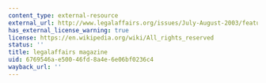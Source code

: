 ```yaml
---
content_type: external-resource
external_url: http://www.legalaffairs.org/issues/July-August-2003/feature_zittrain_julaug03.msp
has_external_license_warning: true
license: https://en.wikipedia.org/wiki/All_rights_reserved
status: ''
title: legalaffairs magazine
uid: 6769546a-e500-46fd-8a4e-6e06bf0236c4
wayback_url: ''
---
```

